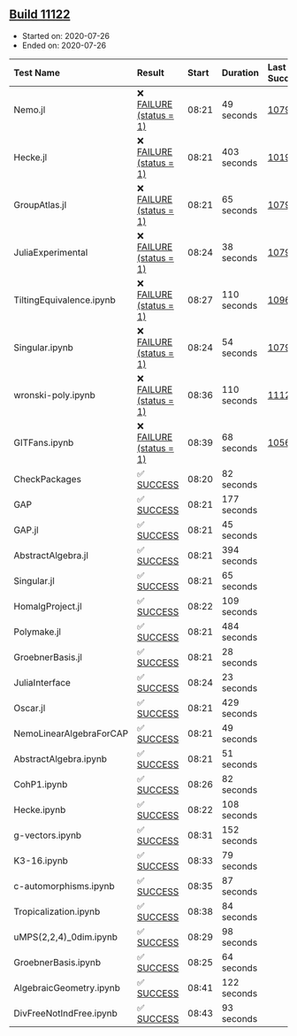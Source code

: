 ## [Build 11122](https://oscarci.mathematik.uni-kl.de/job/oscar/11122/)

* Started on: 2020-07-26
* Ended on: 2020-07-26

| Test Name    | Result | Start | Duration | Last Success | First Failure |
|:-------------|:-------|:------|:---------|:-------------|:--------------|
| Nemo.jl | ❌ [FAILURE (status = 1)](https://oscarci.mathematik.uni-kl.de/job/oscar/11122/artifact/logs/build-11122/Nemo.jl.log) | 08:21 | 49 seconds | [10790](https://oscarci.mathematik.uni-kl.de/job/oscar/10790/) | [10791](https://oscarci.mathematik.uni-kl.de/job/oscar/10791/) |
| Hecke.jl | ❌ [FAILURE (status = 1)](https://oscarci.mathematik.uni-kl.de/job/oscar/11122/artifact/logs/build-11122/Hecke.jl.log) | 08:21 | 403 seconds | [10197](https://oscarci.mathematik.uni-kl.de/job/oscar/10197/) | [10198](https://oscarci.mathematik.uni-kl.de/job/oscar/10198/) |
| GroupAtlas.jl | ❌ [FAILURE (status = 1)](https://oscarci.mathematik.uni-kl.de/job/oscar/11122/artifact/logs/build-11122/GroupAtlas.jl.log) | 08:21 | 65 seconds | [10790](https://oscarci.mathematik.uni-kl.de/job/oscar/10790/) | [10791](https://oscarci.mathematik.uni-kl.de/job/oscar/10791/) |
| JuliaExperimental | ❌ [FAILURE (status = 1)](https://oscarci.mathematik.uni-kl.de/job/oscar/11122/artifact/logs/build-11122/JuliaExperimental.log) | 08:24 | 38 seconds | [10790](https://oscarci.mathematik.uni-kl.de/job/oscar/10790/) | [10791](https://oscarci.mathematik.uni-kl.de/job/oscar/10791/) |
| TiltingEquivalence.ipynb | ❌ [FAILURE (status = 1)](https://oscarci.mathematik.uni-kl.de/job/oscar/11122/artifact/logs/build-11122/TiltingEquivalence.ipynb.log) | 08:27 | 110 seconds | [10962](https://oscarci.mathematik.uni-kl.de/job/oscar/10962/) | [10963](https://oscarci.mathematik.uni-kl.de/job/oscar/10963/) |
| Singular.ipynb | ❌ [FAILURE (status = 1)](https://oscarci.mathematik.uni-kl.de/job/oscar/11122/artifact/logs/build-11122/Singular.ipynb.log) | 08:24 | 54 seconds | [10790](https://oscarci.mathematik.uni-kl.de/job/oscar/10790/) | [10791](https://oscarci.mathematik.uni-kl.de/job/oscar/10791/) |
| wronski-poly.ipynb | ❌ [FAILURE (status = 1)](https://oscarci.mathematik.uni-kl.de/job/oscar/11122/artifact/logs/build-11122/wronski-poly.ipynb.log) | 08:36 | 110 seconds | [11121](https://oscarci.mathematik.uni-kl.de/job/oscar/11121/) | [11122](https://oscarci.mathematik.uni-kl.de/job/oscar/11122/) |
| GITFans.ipynb | ❌ [FAILURE (status = 1)](https://oscarci.mathematik.uni-kl.de/job/oscar/11122/artifact/logs/build-11122/GITFans.ipynb.log) | 08:39 | 68 seconds | [10566](https://oscarci.mathematik.uni-kl.de/job/oscar/10566/) | [10567](https://oscarci.mathematik.uni-kl.de/job/oscar/10567/) |
| CheckPackages | ✅ [SUCCESS](https://oscarci.mathematik.uni-kl.de/job/oscar/11122/artifact/logs/build-11122/CheckPackages.log) | 08:20 | 82 seconds |  |  |
| GAP | ✅ [SUCCESS](https://oscarci.mathematik.uni-kl.de/job/oscar/11122/artifact/logs/build-11122/GAP.log) | 08:21 | 177 seconds |  |  |
| GAP.jl | ✅ [SUCCESS](https://oscarci.mathematik.uni-kl.de/job/oscar/11122/artifact/logs/build-11122/GAP.jl.log) | 08:21 | 45 seconds |  |  |
| AbstractAlgebra.jl | ✅ [SUCCESS](https://oscarci.mathematik.uni-kl.de/job/oscar/11122/artifact/logs/build-11122/AbstractAlgebra.jl.log) | 08:21 | 394 seconds |  |  |
| Singular.jl | ✅ [SUCCESS](https://oscarci.mathematik.uni-kl.de/job/oscar/11122/artifact/logs/build-11122/Singular.jl.log) | 08:21 | 65 seconds |  |  |
| HomalgProject.jl | ✅ [SUCCESS](https://oscarci.mathematik.uni-kl.de/job/oscar/11122/artifact/logs/build-11122/HomalgProject.jl.log) | 08:22 | 109 seconds |  |  |
| Polymake.jl | ✅ [SUCCESS](https://oscarci.mathematik.uni-kl.de/job/oscar/11122/artifact/logs/build-11122/Polymake.jl.log) | 08:21 | 484 seconds |  |  |
| GroebnerBasis.jl | ✅ [SUCCESS](https://oscarci.mathematik.uni-kl.de/job/oscar/11122/artifact/logs/build-11122/GroebnerBasis.jl.log) | 08:21 | 28 seconds |  |  |
| JuliaInterface | ✅ [SUCCESS](https://oscarci.mathematik.uni-kl.de/job/oscar/11122/artifact/logs/build-11122/JuliaInterface.log) | 08:24 | 23 seconds |  |  |
| Oscar.jl | ✅ [SUCCESS](https://oscarci.mathematik.uni-kl.de/job/oscar/11122/artifact/logs/build-11122/Oscar.jl.log) | 08:21 | 429 seconds |  |  |
| NemoLinearAlgebraForCAP | ✅ [SUCCESS](https://oscarci.mathematik.uni-kl.de/job/oscar/11122/artifact/logs/build-11122/NemoLinearAlgebraForCAP.log) | 08:21 | 49 seconds |  |  |
| AbstractAlgebra.ipynb | ✅ [SUCCESS](https://oscarci.mathematik.uni-kl.de/job/oscar/11122/artifact/logs/build-11122/AbstractAlgebra.ipynb.log) | 08:21 | 51 seconds |  |  |
| CohP1.ipynb | ✅ [SUCCESS](https://oscarci.mathematik.uni-kl.de/job/oscar/11122/artifact/logs/build-11122/CohP1.ipynb.log) | 08:26 | 82 seconds |  |  |
| Hecke.ipynb | ✅ [SUCCESS](https://oscarci.mathematik.uni-kl.de/job/oscar/11122/artifact/logs/build-11122/Hecke.ipynb.log) | 08:22 | 108 seconds |  |  |
| g-vectors.ipynb | ✅ [SUCCESS](https://oscarci.mathematik.uni-kl.de/job/oscar/11122/artifact/logs/build-11122/g-vectors.ipynb.log) | 08:31 | 152 seconds |  |  |
| K3-16.ipynb | ✅ [SUCCESS](https://oscarci.mathematik.uni-kl.de/job/oscar/11122/artifact/logs/build-11122/K3-16.ipynb.log) | 08:33 | 79 seconds |  |  |
| c-automorphisms.ipynb | ✅ [SUCCESS](https://oscarci.mathematik.uni-kl.de/job/oscar/11122/artifact/logs/build-11122/c-automorphisms.ipynb.log) | 08:35 | 87 seconds |  |  |
| Tropicalization.ipynb | ✅ [SUCCESS](https://oscarci.mathematik.uni-kl.de/job/oscar/11122/artifact/logs/build-11122/Tropicalization.ipynb.log) | 08:38 | 84 seconds |  |  |
| uMPS(2,2,4)_0dim.ipynb | ✅ [SUCCESS](https://oscarci.mathematik.uni-kl.de/job/oscar/11122/artifact/logs/build-11122/uMPS-2-2-4-_0dim.ipynb.log) | 08:29 | 98 seconds |  |  |
| GroebnerBasis.ipynb | ✅ [SUCCESS](https://oscarci.mathematik.uni-kl.de/job/oscar/11122/artifact/logs/build-11122/GroebnerBasis.ipynb.log) | 08:25 | 64 seconds |  |  |
| AlgebraicGeometry.ipynb | ✅ [SUCCESS](https://oscarci.mathematik.uni-kl.de/job/oscar/11122/artifact/logs/build-11122/AlgebraicGeometry.ipynb.log) | 08:41 | 122 seconds |  |  |
| DivFreeNotIndFree.ipynb | ✅ [SUCCESS](https://oscarci.mathematik.uni-kl.de/job/oscar/11122/artifact/logs/build-11122/DivFreeNotIndFree.ipynb.log) | 08:43 | 93 seconds |  |  |
